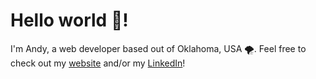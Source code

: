  # Hello world 👋!
 I'm Andy, a web developer based out of Oklahoma, USA 🌪️. Feel free to check out my [website](https://andynguyen.dev) and/or my [LinkedIn](https://www.linkedin.com/in/AndyN9/)!
